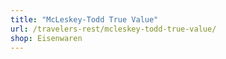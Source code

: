 ```yaml
---
title: "McLeskey-Todd True Value"
url: /travelers-rest/mcleskey-todd-true-value/
shop: Eisenwaren
---
```


